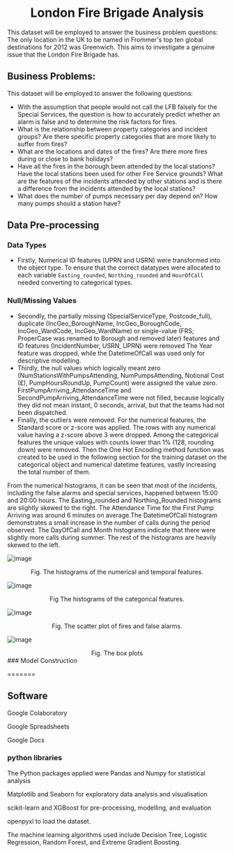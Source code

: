 <div align="center">
  <h1>London Fire Brigade Analysis</h1>
</div>

This dataset will be employed to answer the business problem questions:
The only location in the UK to be named in Frommer's top ten global destinations for 2012 was Greenwich. This aims to investigate a genuine issue that the London Fire Brigade has.

## Business Problems:
This dataset will be employed to answer the following questions:
* With the assumption that people would not call the LFB falsely for the Special Services, the question is how to accurately predict whether an alarm is false and to determine the risk factors for fires. 
* What is the relationship between property categories and incident groups? Are there specific property categories that are more likely to suffer from fires?
* What are the locations and dates of the fires? Are there more fires during or close to bank holidays?
* Have all the fires in the borough been attended by the local stations? Have the local stations been used for other Fire Service grounds? What are the features of the incidents attended by other stations and is there a difference from the incidents attended by the local stations?
* What does the number of pumps necessary per day depend on? How many pumps should a station have?

## Data Pre-processing
### Data Types
* Firstly, Numerical ID features (UPRN and USRN) were transformed into the object type. To ensure that the correct datatypes were allocated to each variable `Easting_rounded`, `Northing_rounded` and `HourOfCall` needed converting to categorical types. 

### Null/Missing Values
* Secondly, the partially missing (SpecialServiceType, Postcode_full), duplicate (IncGeo_BoroughName, IncGeo_BoroughCode, IncGeo_WardCode, IncGeo_WardName) or single-value (FRS; ProperCase was renamed to Borough and removed later) features and ID features (IncidentNumber, USRN, UPRN) were removed
The Year feature was dropped, while the DatetimeOfCall was used only for descriptive modelling. 
* Thirdly, the null values which logically meant zero (NumStationsWithPumpsAttending, NumPumpsAttending, Notional Cost (£), PumpHoursRoundUp, PumpCount) were assigned the value zero. FirstPumpArriving_AttendanceTime and SecondPumpArriving_AttendanceTime were not filled, because logically they did not mean instant, 0 seconds, arrival, but that the teams had not been dispatched.
* Finally, the outliers were removed. For the numerical features, the Standard score or z-score was applied. The rows with any numerical value having a z-score above 3 were dropped. Among the categorical features the unique values with counts lower than 1% (128, rounding down) were removed. Then the One Hot Encoding method function was created to be used in the following section for the training dataset on the categorical object and numerical datetime features, vastly increasing the total number of them.  


From the numerical histograms, it can be seen that most of the incidents, including the false alarms and special services, happened between 15:00 and 20:00 hours. The Easting_rounded and Northing_Rounded histograms are slightly skewed to the right. The Attendance Time for the First Pump Arriving was around 6 minutes on average.The DatetimeOfCall histogram demonstrates a small increase in the number of calls during the period observed. The DayOfCall and Month histograms indicate that there were slightly more calls during summer. The rest of the histograms are heavily skewed to the left.

![image](https://github.com/Zhrasa/London-Fire-Brigade-Callout-Analysis/assets/99383300/ac9876ae-f668-4278-801e-169c9c5f4221)
<div align="center">   Fig. The histograms of the numerical and temporal features. </div>


![image](https://github.com/Zhrasa/London-Fire-Brigade-Callout-Analysis/assets/99383300/f80c573a-004b-4bb8-bd19-09d1c669cffe)

<div align="center"> Fig The histograms of the categorical features.</div>


![image](https://github.com/Zhrasa/London-Fire-Brigade-Callout-Analysis/assets/99383300/7b134ecb-3086-4c50-a5c3-595c7107d90d)

<div align="center"> Fig. The scatter plot of fires and false alarms.</div>


![image](https://github.com/user-attachments/assets/00a05f8c-5127-47b0-bf94-3fd087949ee1)

 <div align="center"> Fig. The box plots</div>
### Model Construction




======= 


## Software

Google Colaboratory

Google Spreadsheets

Google Docs

### python libraries 

The Python packages applied were Pandas and Numpy for statistical analysis 

Matplotlib and Seaborn for exploratory data analysis and visualisation

scikit-learn and XGBoost for pre-processing, modelling, and evaluation 

openpyxl to load the dataset.

The machine learning algorithms used include Decision Tree, Logistic Regression, Random Forest, and Extreme Gradient Boosting. 